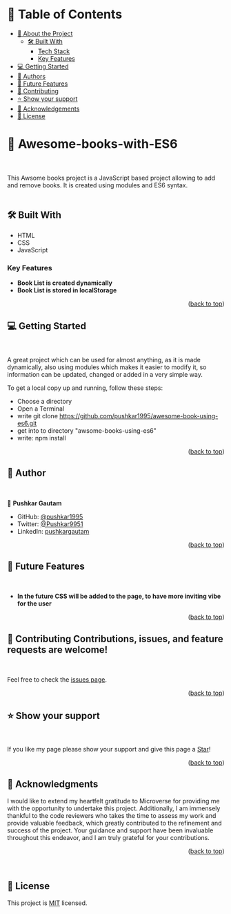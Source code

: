 <a name="readme-top"></a>

<div align="center">
  <br/>

</div>

# 📗 Table of Contents

- [📖 About the Project](#about-project)
  - [🛠 Built With](#built-with)
    - [Tech Stack](#tech-stack)
    - [Key Features](#key-features)
- [💻 Getting Started](#getting-started)
- [👥 Authors](#authors)
- [🔭 Future Features](#future-features)
- [🤝 Contributing](#contributing)
- [⭐️ Show your support](#support)
- [🙏 Acknowledgements](#acknowledgements)
- [📝 License](#license)


# 📖 Awesome-books-with-ES6 <a name="about-project"></a>
<br>


<br>
This Awsome books project is a JavaScript based project allowing to add and remove books. It is created using modules and ES6 syntax.
<br>
<br>

## 🛠 Built With <a name="built-with"></a>

- HTML
- CSS
- JavaScript

### Key Features <a name="key-features"></a>

- **Book List is created dynamically**
- **Book List is stored in localStorage**


<p align="right">(<a href="#readme-top">back to top</a>)</p>


## 💻 Getting Started <a name="getting-started"></a>
<br>

A great project which can be used for almost anything, as it is made dynamically, also using modules which makes it easier to modify it, so information can be updated, changed or added in a very simple way.

To get a local copy up and running, follow these steps:
<br>
- Choose a directory
- Open a Terminal
- write git clone https://github.com/pushkar1995/awesome-book-using-es6.git
- get into to directory "awsome-books-using-es6"
- write: npm install

<p align="right">(<a href="#readme-top">back to top</a>)</p>


## 👥 Author <a name="authors"></a>
<br>

👤 **Pushkar Gautam**

- GitHub: [@pushkar1995](https://github.com/pushkar1995)
- Twitter: [@Pushkar9951](https://twitter.com/Pushkar9951)
- LinkedIn: [pushkargautam](https://www.linkedin.com/in/pushkar-gautam-94a385271/)

<p align="right">(<a href="#readme-top">back to top</a>)</p>



## 🔭 Future Features <a name="future-features"></a>
<br>

- **In the future CSS will be added to the page, to have more inviting vibe for the user**


<p align="right">(<a href="#readme-top">back to top</a>)</p>


## 🤝 Contributing <a name="contributing"></a>Contributions, issues, and feature requests are welcome!
<br>

Feel free to check the [issues page](https://github.com/pushkar1995/awesome-book-using-es6/issues).

<p align="right">(<a href="#readme-top">back to top</a>)</p>



## ⭐️ Show your support <a name="support"></a>
<br>

If you like my page please show your support and give this page a [Star](https://github.com/pushkar1995/awesome-book-project)!



<p align="right">(<a href="#readme-top">back to top</a>)</p>


## 🙏 Acknowledgments <a name="acknowledgements"></a>

I would like to extend my heartfelt gratitude to Microverse for providing me with the opportunity to undertake this project. Additionally, I am immensely thankful to the code reviewers who takes the time to assess my work and provide valuable feedback, which greatly contributed to the refinement and success of the project. Your guidance and support have been invaluable throughout this endeavor, and I am truly grateful for your contributions.

<p align="right">(<a href="#readme-top">back to top</a>)</p>
<br>

## 📝 License <a name="license"></a>

This project is [MIT](https://github.com/pushkar1995/awesome-book-using-es6/blob/awesome-book1.0/LICENSE) licensed.